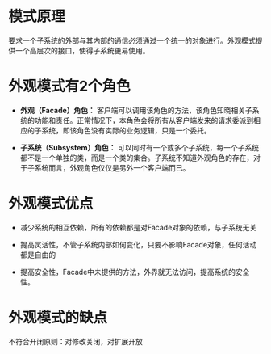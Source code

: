 # 模式原理

要求一个子系统的外部与其内部的通信必须通过一个统一的对象进行。外观模式提供一个高层次的接口，使得子系统更易使用。

# 外观模式有2个角色

* **外观（Facade）角色：**
客户端可以调用该角色的方法，该角色知晓相关子系统的功能和责任。正常情况下，本角色会将所有从客户端发来的请求委派到相应的子系统，即该角色没有实际的业务逻辑，只是一个委托。

* **子系统（Subsystem）角色：**
可以同时有一个或多个子系统，每一个子系统都不是一个单独的类，而是一个类的集合。子系统不知道外观角色的存在，对于子系统而言，外观角色仅仅是另外一个客户端而已。

# 外观模式优点

* 减少系统的相互依赖，所有的依赖都是对Facade对象的依赖，与子系统无关

* 提高灵活性，不管子系统内部如何变化，只要不影响Facade对象，任何活动都是自由的

* 提高安全性，Facade中未提供的方法，外界就无法访问，提高系统的安全性。

# 外观模式的缺点

不符合开闭原则：对修改关闭，对扩展开放